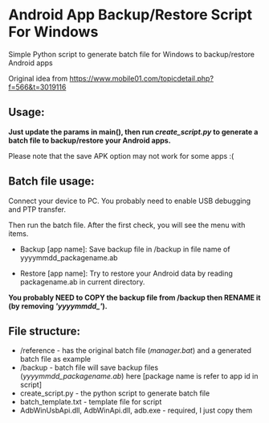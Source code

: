 # Android App Backup/Restore Script For Windows
Simple Python script to generate batch file for Windows to backup/restore Android apps

Original idea from https://www.mobile01.com/topicdetail.php?f=566&t=3019116

## Usage: 
**Just update the params in main(), then run *create_script.py* to generate a batch file to backup/restore your Android apps.**

Please note that the save APK option may not work for some apps :(

## Batch file usage:
Connect your device to PC. You probably need to enable USB debugging and PTP transfer.

Then run the batch file. After the first check, you will see the menu with items.

* Backup [app name]: Save backup file in /backup in file name of yyyymmdd_packagename.ab

* Restore [app name]: Try to restore your Android data by reading packagename.ab in current directory.

**You probably NEED to COPY the backup file from /backup then RENAME it (by removing *'yyyymmdd_'*).**

## File structure:
- /reference - has the original batch file (*manager.bat*) and a generated batch file as example
- /backup - batch file will save backup files (*yyyymmdd_packagename.ab*) here [package name is refer to app id in script]
- create_script.py - the python script to generate batch file
- batch_template.txt - template file for script
- AdbWinUsbApi.dll, AdbWinApi.dll, adb.exe - required, I just copy them

